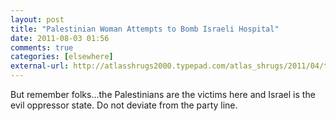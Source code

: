 ```yaml
---
layout: post  
title: "Palestinian Woman Attempts to Bomb Israeli Hospital"  
date: 2011-08-03 01:56  
comments: true  
categories: [elsewhere]
external-url: http://atlasshrugs2000.typepad.com/atlas_shrugs/2011/04/there-are-no-words.html  
---
```


But remember folks...the Palestinians are the victims here and Israel is the evil oppressor state. Do not deviate from the party line.
